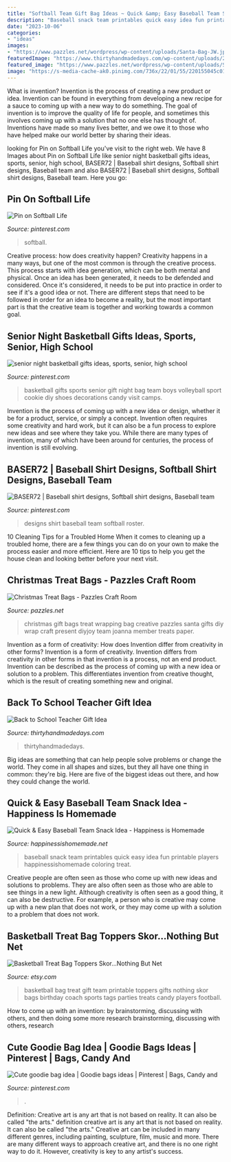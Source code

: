 ```yaml
---
title: "Softball Team Gift Bag Ideas ~ Quick &amp; Easy Baseball Team Snack Idea"
description: "Baseball snack team printables quick easy idea fun printable players happinessishomemade coloring treat"
date: "2023-10-06"
categories:
- "ideas"
images:
- "https://www.pazzles.net/wordpress/wp-content/uploads/Santa-Bag-JW.jpg"
featuredImage: "https://www.thirtyhandmadedays.com/wp-content/uploads/2016/09/hungeris13-1.jpg"
featured_image: "https://www.pazzles.net/wordpress/wp-content/uploads/Santa-Bag-JW.jpg"
image: "https://s-media-cache-ak0.pinimg.com/736x/22/01/55/220155045c0176bc623e13a9374bbbf9.jpg"
---
```



What is invention?
Invention is the process of creating a new product or idea. Invention can be found in everything from developing a new recipe for a sauce to coming up with a new way to do something. The goal of invention is to improve the quality of life for people, and sometimes this involves coming up with a solution that no one else has thought of. Inventions have made so many lives better, and we owe it to those who have helped make our world better by sharing their ideas.

	

		
looking for Pin on Softball Life you've visit to the right web. We have 8 Images about Pin on Softball Life like senior night basketball gifts ideas, sports, senior, high school, BASER72 | Baseball shirt designs, Softball shirt designs, Baseball team and also BASER72 | Baseball shirt designs, Softball shirt designs, Baseball team. Here you go:
		
    
## Pin On Softball Life

<img loading=lazy src="https://i.pinimg.com/736x/17/b9/a8/17b9a85192a73a6051dbdab9208d5734.jpg" onerror="this.onerror=null;this.src='https://tse4.mm.bing.net/th?id=OIP.P8kaYfFccEavl_vmjkOy6gHaHz&amp;pid=15.1';" alt="Pin on Softball Life">

_Source: pinterest.com_

>softball. 

	

Creative process: how does creativity happen?
Creativity happens in a many ways, but one of the most common is through the creative process. This process starts with idea generation, which can be both mental and physical. Once an idea has been generated, it needs to be defended and considered. Once it's considered, it needs to be put into practice in order to see if it's a good idea or not. There are different steps that need to be followed in order for an idea to become a reality, but the most important part is that the creative team is together and working towards a common goal.

    
## Senior Night Basketball Gifts Ideas, Sports, Senior, High School

<img loading=lazy src="https://i.pinimg.com/736x/1e/26/45/1e2645f197639ed4a37af167bfe89b40.jpg" onerror="this.onerror=null;this.src='https://tse2.mm.bing.net/th?id=OIP.OI5iB83zd2qoJ6aQns0ddQHaFj&amp;pid=15.1';" alt="senior night basketball gifts ideas, sports, senior, high school">

_Source: pinterest.com_

>basketball gifts sports senior gift night bag team boys volleyball sport cookie diy shoes decorations candy visit camps. 

	

Invention is the process of coming up with a new idea or design, whether it be for a product, service, or simply a concept. Invention often requires some creativity and hard work, but it can also be a fun process to explore new ideas and see where they take you. While there are many types of invention, many of which have been around for centuries, the process of invention is still evolving.

    
## BASER72 | Baseball Shirt Designs, Softball Shirt Designs, Baseball Team

<img loading=lazy src="https://i.pinimg.com/736x/15/b6/4f/15b64fd636b2418134d4834764dadf07.jpg" onerror="this.onerror=null;this.src='https://tse1.mm.bing.net/th?id=OIP.uM6AQim0oW09tRNnKw-z7gHaHa&amp;pid=15.1';" alt="BASER72 | Baseball shirt designs, Softball shirt designs, Baseball team">

_Source: pinterest.com_

>designs shirt baseball team softball roster. 

	

10 Cleaning Tips for a Troubled Home
When it comes to cleaning up a troubled home, there are a few things you can do on your own to make the process easier and more efficient. Here are 10 tips to help you get the house clean and looking better before your next visit.

    
## Christmas Treat Bags - Pazzles Craft Room

<img loading=lazy src="https://www.pazzles.net/wordpress/wp-content/uploads/Santa-Bag-JW.jpg" onerror="this.onerror=null;this.src='https://tse4.mm.bing.net/th?id=OIP.UXxkKZBttczoGvofM-8QnwHaNZ&amp;pid=15.1';" alt="Christmas Treat Bags - Pazzles Craft Room">

_Source: pazzles.net_

>christmas gift bags treat wrapping bag creative pazzles santa gifts diy wrap craft present diyjoy team joanna member treats paper. 

	

Invention as a form of creativity: How does Invention differ from creativity in other forms?
Invention is a form of creativity. Invention differs from creativity in other forms in that invention is a process, not an end product. Invention can be described as the process of coming up with a new idea or solution to a problem. This differentiates invention from creative thought, which is the result of creating something new and original.

    
## Back To School Teacher Gift Idea

<img loading=lazy src="https://www.thirtyhandmadedays.com/wp-content/uploads/2016/09/hungeris13-1.jpg" onerror="this.onerror=null;this.src='https://tse2.mm.bing.net/th?id=OIP.vfuAgfJcoP2hVhvAl79vngHaLH&amp;pid=15.1';" alt="Back to School Teacher Gift Idea">

_Source: thirtyhandmadedays.com_

>thirtyhandmadedays. 

	

Big ideas are something that can help people solve problems or change the world. They come in all shapes and sizes, but they all have one thing in common: they're big. Here are five of the biggest ideas out there, and how they could change the world.

    
## Quick &amp; Easy Baseball Team Snack Idea - Happiness Is Homemade

<img loading=lazy src="http://www.happinessishomemade.net/wp-content/uploads/2016/05/Baseball-Team-Snack-Treat-Idea-with-Free-Printables-2.jpg" onerror="this.onerror=null;this.src='https://tse2.mm.bing.net/th?id=OIP.Seb5Jhkm8s2HsEDRITjvugHaLF&amp;pid=15.1';" alt="Quick &amp; Easy Baseball Team Snack Idea - Happiness is Homemade">

_Source: happinessishomemade.net_

>baseball snack team printables quick easy idea fun printable players happinessishomemade coloring treat. 

	

Creative people are often seen as those who come up with new ideas and solutions to problems. They are also often seen as those who are able to see things in a new light. Although creativity is often seen as a good thing, it can also be destructive. For example, a person who is creative may come up with a new plan that does not work, or they may come up with a solution to a problem that does not work.

    
## Basketball Treat Bag Toppers Skor...Nothing But Net

<img loading=lazy src="https://img0.etsystatic.com/045/2/8804724/il_570xN.720534208_982u.jpg" onerror="this.onerror=null;this.src='https://tse1.mm.bing.net/th?id=OIP.YKcd-OD99yC1JqJ1J2HsogHaGJ&amp;pid=15.1';" alt="Basketball Treat Bag Toppers Skor...Nothing But Net">

_Source: etsy.com_

>basketball bag treat gift team printable toppers gifts nothing skor bags birthday coach sports tags parties treats candy players football. 

	

How to come up with an invention: by brainstorming, discussing with others, and then doing some more research
brainstorming, discussing with others, research

    
## Cute Goodie Bag Idea | Goodie Bags Ideas | Pinterest | Bags, Candy And

<img loading=lazy src="https://s-media-cache-ak0.pinimg.com/736x/22/01/55/220155045c0176bc623e13a9374bbbf9.jpg" onerror="this.onerror=null;this.src='https://tse2.mm.bing.net/th?id=OIP.Uo29DgIkY7uY6OBm1HvzoAHaE7&amp;pid=15.1';" alt="Cute goodie bag idea | Goodie bags ideas | Pinterest | Bags, Candy and">

_Source: pinterest.com_

>. 

	

Definition: Creative art is any art that is not based on reality. It can also be called "the arts."
definition creative art is any art that is not based on reality. It can also be called "the arts." Creative art can be included in many different genres, including painting, sculpture, film, music and more. There are many different ways to approach creative art, and there is no one right way to do it. However, creativity is key to any artist's success.

